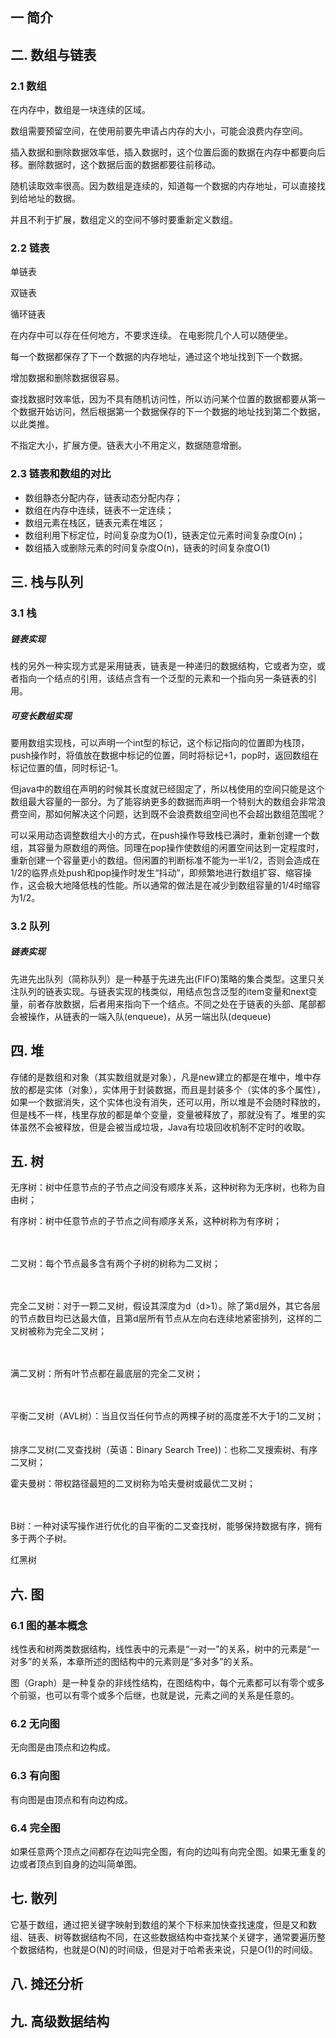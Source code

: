 ## 一 简介



## 二. 数组与链表

### 2.1 数组

在内存中，数组是一块连续的区域。 

数组需要预留空间，在使用前要先申请占内存的大小，可能会浪费内存空间。 

插入数据和删除数据效率低，插入数据时，这个位置后面的数据在内存中都要向后移。删除数据时，这个数据后面的数据都要往前移动。

随机读取效率很高。因为数组是连续的，知道每一个数据的内存地址，可以直接找到给地址的数据。

并且不利于扩展，数组定义的空间不够时要重新定义数组。



### 2.2 链表

单链表

双链表

循环链表



在内存中可以存在任何地方，不要求连续。 在电影院几个人可以随便坐。

每一个数据都保存了下一个数据的内存地址，通过这个地址找到下一个数据。 

增加数据和删除数据很容易。 

查找数据时效率低，因为不具有随机访问性，所以访问某个位置的数据都要从第一个数据开始访问，然后根据第一个数据保存的下一个数据的地址找到第二个数据，以此类推。

不指定大小，扩展方便。链表大小不用定义，数据随意增删。



### 2.3 链表和数组的对比

- 数组静态分配内存，链表动态分配内存；
- 数组在内存中连续，链表不一定连续；
- 数组元素在栈区，链表元素在堆区；
- 数组利用下标定位，时间复杂度为O(1)，链表定位元素时间复杂度O(n)；
- 数组插入或删除元素的时间复杂度O(n)，链表的时间复杂度O(1)



## 三. 栈与队列

### 3.1 栈

##### 链表实现

栈的另外一种实现方式是采用链表，链表是一种递归的数据结构，它或者为空，或者指向一个结点的引用，该结点含有一个泛型的元素和一个指向另一条链表的引用。



##### 可变长数组实现

要用数组实现栈，可以声明一个int型的标记，这个标记指向的位置即为栈顶，push操作时，将值放在数据中标记的位置，同时将标记+1，pop时，返回数组在标记位置的值，同时标记-1。

但java中的数组在声明的时候其长度就已经固定了，所以栈使用的空间只能是这个数组最大容量的一部分。为了能容纳更多的数据而声明一个特别大的数组会非常浪费空间，那如何解决这个问题，达到既不会浪费数组空间也不会超出数组范围呢？

可以采用动态调整数组大小的方式，在push操作导致栈已满时，重新创建一个数组，其容量为原数组的两倍。同理在pop操作使数组的闲置空间达到一定程度时，重新创建一个容量更小的数组。但闲置的判断标准不能为一半1/2，否则会造成在1/2的临界点处push和pop操作时发生“抖动”，即频繁地进行数组扩容、缩容操作，这会极大地降低栈的性能。所以通常的做法是在减少到数组容量的1/4时缩容为1/2。





### 3.2 队列

##### 链表实现

先进先出队列（简称队列）是一种基于先进先出(FIFO)策略的集合类型。这里只关注队列的链表实现。与链表实现的栈类似，用结点包含泛型的item变量和next变量，前者存放数据，后者用来指向下一个结点。不同之处在于链表的头部、尾部都会被操作，从链表的一端入队(enqueue)，从另一端出队(dequeue) 



## 四. 堆

存储的是数组和对象（其实数组就是对象），凡是new建立的都是在堆中，堆中存放的都是实体（对象），实体用于封装数据，而且是封装多个（实体的多个属性），如果一个数据消失，这个实体也没有消失，还可以用，所以堆是不会随时释放的，但是栈不一样，栈里存放的都是单个变量，变量被释放了，那就没有了。堆里的实体虽然不会被释放，但是会被当成垃圾，Java有垃圾回收机制不定时的收取。



## 五. 树



无序树：树中任意节点的子节点之间没有顺序关系，这种树称为无序树，也称为自由树；



有序树：树中任意节点的子节点之间有顺序关系，这种树称为有序树；

 　

二叉树：每个节点最多含有两个子树的树称为二叉树； 　

　

完全二叉树：对于一颗二叉树，假设其深度为d（d>1）。除了第d层外，其它各层的节点数目均已达最大值，且第d层所有节点从左向右连续地紧密排列，这样的二叉树被称为完全二叉树； 

　　

满二叉树：所有叶节点都在最底层的完全二叉树； 　

　

平衡二叉树（AVL树）：当且仅当任何节点的两棵子树的高度差不大于1的二叉树； 　　



排序二叉树(二叉查找树（英语：Binary Search Tree))：也称二叉搜索树、有序二叉树； 　



霍夫曼树：带权路径最短的二叉树称为哈夫曼树或最优二叉树； 

　　

B树：一种对读写操作进行优化的自平衡的二叉查找树，能够保持数据有序，拥有多于两个子树。



红黑树





## 六. 图

### 6.1 图的基本概念

线性表和树两类数据结构，线性表中的元素是“一对一”的关系，树中的元素是“一对多”的关系，本章所述的图结构中的元素则是“多对多”的关系。

图（Graph）是一种复杂的非线性结构，在图结构中，每个元素都可以有零个或多个前驱，也可以有零个或多个后继，也就是说，元素之间的关系是任意的。



### 6.2 无向图

无向图是由顶点和边构成。



### 6.3 有向图

有向图是由顶点和有向边构成。



### 6.4 完全图

如果任意两个顶点之间都存在边叫完全图，有向的边叫有向完全图。如果无重复的边或者顶点到自身的边叫简单图。







## 七. 散列

它基于数组，通过把关键字映射到数组的某个下标来加快查找速度，但是又和数组、链表、树等数据结构不同，在这些数据结构中查找某个关键字，通常要遍历整个数据结构，也就是O(N)的时间级，但是对于哈希表来说，只是O(1)的时间级。







## 八. 摊还分析



## 九. 高级数据结构

